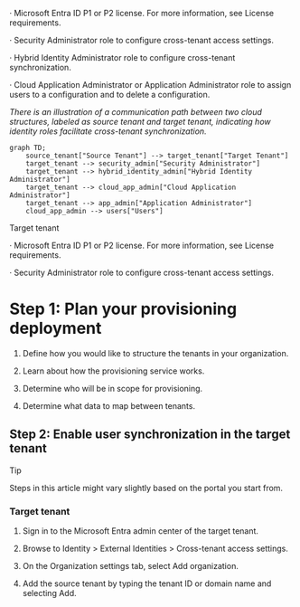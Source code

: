 · Microsoft Entra ID P1 or P2 license. For more information, see License requirements.

· Security Administrator role to configure cross-tenant access settings.

· Hybrid Identity Administrator role to configure cross-tenant synchronization.

· Cloud Application Administrator or Application Administrator role to assign users to a configuration and to delete a configuration.

*There is an illustration of a communication path between two cloud structures, labeled as source tenant and target tenant, indicating how identity roles facilitate cross-tenant synchronization.*

```mermaid
graph TD;
    source_tenant["Source Tenant"] --> target_tenant["Target Tenant"]
    target_tenant --> security_admin["Security Administrator"]
    target_tenant --> hybrid_identity_admin["Hybrid Identity Administrator"]
    target_tenant --> cloud_app_admin["Cloud Application Administrator"]
    target_tenant --> app_admin["Application Administrator"]
    cloud_app_admin --> users["Users"]
```

Target tenant

· Microsoft Entra ID P1 or P2 license. For more information, see License requirements.

· Security Administrator role to configure cross-tenant access settings.

# Step 1: Plan your provisioning deployment

1. Define how you would like to structure the tenants in your organization.

2. Learn about how the provisioning service works.

3. Determine who will be in scope for provisioning.

4. Determine what data to map between tenants.

## Step 2: Enable user synchronization in the target tenant

Tip

Steps in this article might vary slightly based on the portal you start from.

### Target tenant

1. Sign in to the Microsoft Entra admin center of the target tenant.

2. Browse to Identity > External Identities > Cross-tenant access settings.

3. On the Organization settings tab, select Add organization.

4. Add the source tenant by typing the tenant ID or domain name and selecting Add.
